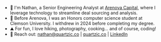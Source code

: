 * 👋 I'm Nathan, a Senior Engineering Analyst at [Arenova Capital](https://arennova.com), where I leverage technology to streamline deal sourcing and analysis.
* 🏫 Before Arenova, I was an Honors computer science student at Clemson University. I withdrew in 2024 before completing my degree.
* ⛰️ For fun, I love hiking, photography, cooking... and of course, coding!
* 📩 Reach out: [nathan@quartzic.co](mailto:nathan@quartzic.co) | [quartzic.co](https://quartzic.co) | [LinkedIn](https://linkedin.com/in/nathan-goller-deitsch)
